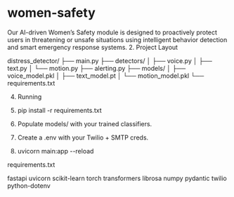 # women-safety
Our AI-driven Women’s Safety module is designed to proactively protect users in threatening or unsafe situations using intelligent behavior detection and smart emergency response systems.
2. Project Layout

distress_detector/
├── main.py
├── detectors/
│   ├── voice.py
│   ├── text.py
│   └── motion.py
├── alerting.py
├── models/
│   ├── voice_model.pkl
│   ├── text_model.pt
│   └── motion_model.pkl
└── requirements.txt

4. Running

1. pip install -r requirements.txt


2. Populate models/ with your trained classifiers.


3. Create a .env with your Twilio + SMTP creds.


4. uvicorn main:app --reload


requirements.txt

fastapi
uvicorn
scikit-learn
torch
transformers
librosa
numpy
pydantic
twilio
python-dotenv
